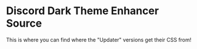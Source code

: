 # Discord Dark Theme Enhancer Source
This is where you can find where the "Updater" versions get their CSS from!
